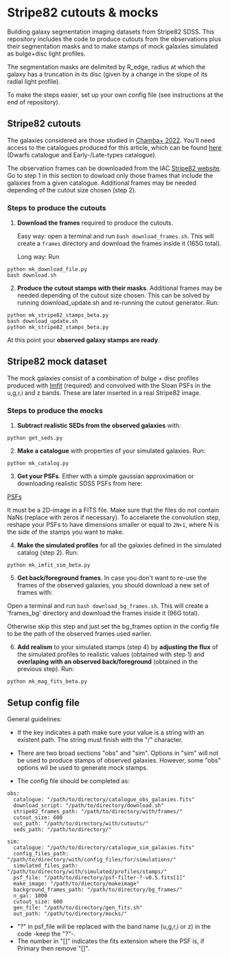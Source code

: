 # Stripe82 cutouts & mocks
Building galaxy segmentation imaging datasets from Stripe82 SDSS. This repository includes the code to produce cutouts from the observations plus their segmentation masks and to make stamps of mock galaxies simulated as bulge+disc light profiles.

The segmentation masks are delimited by R_edge, radius at which the galaxy has a truncation in its disc (given by a change in the slope of its radial light profile).

To make the steps easier, set up your own config file (see instructions at the end of repository). 

## Stripe82 cutouts
The galaxies considered are those studied in [Chamba+ 2022](https://ui.adsabs.harvard.edu/abs/2022A%26A...667A..87C/abstract). You'll need access to the catalogues produced for this article, which can be found [here](https://vizier.cds.unistra.fr/viz-bin/VizieR?-source=J/A+A/667/A87) (Dwarfs catalogue and Early-/Late-types catalogue).

The observation frames can be downloaded from the IAC [Stripe82 website](http://research.iac.es/proyecto/stripe82/). Go to step 1 in this section to dowload only those frames that include the galaxies from a given catalogue. Additional frames may be needed depending of the cutout size chosen (step 2).


### Steps to produce the cutouts

1) **Download the frames** required to produce the cutouts.

   Easy way: open a terminal and run `bash download_frames.sh`. This will create a `frames` directory and download the frames inside it (165G total).

   Long way: Run

```
python mk_download_file.py
bash download.sh
```

2) **Produce the cutout stamps with their masks**. Additional frames may be needed depending of the cutout size chosen. This can be solved by running download_update.sh and re-running the cutout generator. Run:

```
python mk_stripe82_stamps_beta.py
bash download_update.sh
python mk_stripe82_stamps_beta.py
```

At this point your **observed galaxy stamps are ready**.

## Stripe82 mock dataset

The mock galaxies consist of a combination of bulge + disc profiles produced with [Imfit](https://www.mpe.mpg.de/~erwin/code/imfit/) (required) and convolved with the Sloan PSFs in the u,g,r,i and z bands. These are later inserted in a real Stripe82 image.

### Steps to produce the mocks

1) **Subtract realistic SEDs from the observed galaxies** with:

```
python get_seds.py
```

2) **Make a catalogue** with properties of your simulated galaxies. Run:

```
python mk_catalog.py
```

3) **Get your PSFs**. Either with a simple gaussian approximation or downloading realistic SDSS PSFs from here:

[PSFs](https://ui.adsabs.harvard.edu/abs/2020MNRAS.491.5317I/abstract)

It must be a 2D-image in a FITS file. Make sure that the files do not contain NaNs (replace with zeros if necessary). To accelarete the convolution step, reshape your PSFs to have dimensions smaller or equal to `2N+1`, where N is the side of the stamps you want to make.

4) **Make the simulated profiles** for all the galaxies defined in the simulated catalog (step 2). Run:

```
python mk_imfit_sim_beta.py
```

5) **Get back/foreground frames**. In case you don't want to re-use the frames of the observed galaxies, you should download a new set of frames with: 

Open a terminal and run `bash download_bg_frames.sh`. This will create a 'frames_bg' directory and download the frames inside it (96G total).

Otherwise skip this step and just set the bg_frames option in the config file to be the path of the observed frames used earlier. 

6) **Add realism** to your simulated stamps (step 4) by **adjusting the flux** of the simulated profiles to realistic values (obtained with step 1) and **overlaping with an observed back/foreground** (obtained in the previous step). Run:

```
python mk_mag_fits_beta.py
```


## Setup config file

General guidelines:

- If the key indicates a path make sure your value is a string with an existent path. The string must finish with the "/" character.

- There are two broad sections "obs" and "sim". Options in "sim" will not be used to produce stamps of observed galaxies. However, some "obs" options wil be used to generate mock stamps. 

- The config file should be completed as:

```
obs:
  catalogue: "/path/to/directory/catalogue_obs_galaxies.fits"
  download_script: "/path/to/directory/download.sh"
  stripe82_frames_path: "/path/to/directory/with/frames/"
  cutout_size: 600
  out_path: "/path/to/directory/with/cutouts/"
  seds_path: "/path/to/directory/"

sim:
  catalogue: "/path/to/directory/catalogue_sim_galaxies.fits"
  config_files_path: "/path/to/directory/with/config_files/for/simulations/"
  simulated_files_path: "/path/to/directory/with/simulated/profiles/stamps/"
  psf_file: "/path/to/directory/psf-filter-?-v0.5.fits[1]"
  make_image: "/path/to/diectory/makeimage"
  background_frames_path: "/path/to/directory/bg_frames/"
  n_gal: 1000
  cutout_size: 600
  gen_file: "/path/to/directory/gen_fits.sh"
  out_path: "/path/to/directory/mocks/"

```
  

- "?" in psf_file will be replaced with the band name (u,g,r,i or z) in the code -keep the "?"-.
- The number in "[]" indicates the fits extension where the PSF is, if Primary then remove "[]".



